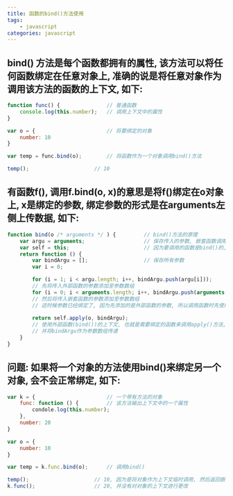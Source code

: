 ```yaml
---
title: 函数的bind()方法使用
tags: 
    - javascript
categories: javascript
---
```


## bind() 方法是每个函数都拥有的属性, 该方法可以将任何函数绑定在任意对象上, 准确的说是将任意对象作为调用该方法的函数的上下文, 如下:
<!-- more -->

```javascript
function func() {				// 普通函数
	console.log(this.number);	// 调用上下文中的属性
}

var o = {						// 将要绑定的对象
	number: 10
}

var temp = func.bind(o);		// 将函数作为一个对象调用bind()方法

temp();						// 10
```

## 有函数f(), 调用f.bind(o, x)的意思是将f()绑定在o对象上, x是绑定的参数, 绑定参数的形式是在arguments左侧上传数据, 如下:
```javascript
function bind(o /* arguments */ ) {			// bind()方法的原理
	var argu = arguments;					// 保存传入的参数, 嵌套函数调用需要
	var self = this;						// 因为要调用的函数是bind()的上下文, 所以需要this的值
	return function () {
		var bindArgu = [];					// 保存所有参数
		var i = 0;

		for (i = 1; i < argu.length; i++, bindArgu.push(argu[i]));
		// 先将传入外部函数的参数添加至参数数组
		for (i = 0; i < arguments.length; i++, bindArgu.push(arguments[i]));
		// 然后将传入嵌套函数的参数添加至参数数组
		// 这时候参数已经绑定了, 因为先添加的是外部函数的参数, 所以调用函数时先使用绑定的参数		
		
		return self.apply(o, bindArgu);
		// 使用外部函数(bind())的上下文, 也就是需要绑定的函数来调用apply()方法,
		// 并将bindArgu作为参数数组传递
	}
}
```

## 问题: 如果将一个对象的方法使用bind()来绑定另一个对象, 会不会正常绑定, 如下:
```javascript
var k = {						// 一个带有方法的对象
	func: function () {			// 该方法输出上下文中的一个属性
		condole.log(this.number);
	},
	number: 20
}

var o = {
	number: 10
}

var temp = k.func.bind(o);		// 调用bind()

temp();						// 10, 因为是将对象作为上下文临时调用, 然后返回嵌套函数, 所以并没有问题
k.func();					// 20, 并没有对对象的上下文进行更改
```

